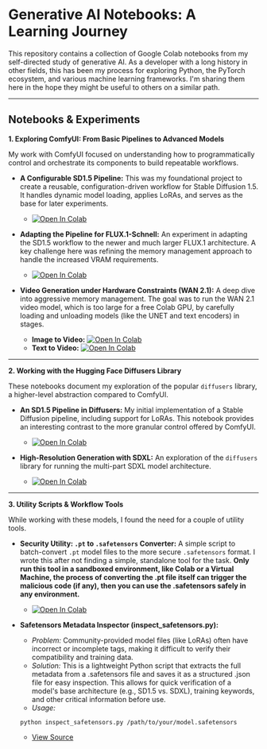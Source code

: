 # Generative AI Notebooks: A Learning Journey

This repository contains a collection of Google Colab notebooks from my self-directed study of generative AI. As a developer with a long history in other fields, this has been my process for exploring Python, the PyTorch ecosystem, and various machine learning frameworks. I'm sharing them here in the hope they might be useful to others on a similar path.

---
## Notebooks & Experiments

**1. Exploring ComfyUI: From Basic Pipelines to Advanced Models**

My work with ComfyUI focused on understanding how to programmatically control and orchestrate its components to build repeatable workflows.

*   **A Configurable SD1.5 Pipeline:** This was my foundational project to create a reusable, configuration-driven workflow for Stable Diffusion 1.5. It handles dynamic model loading, applies LoRAs, and serves as the base for later experiments.
    *   [![Open In Colab](https://colab.research.google.com/assets/colab-badge.svg)](https://colab.research.google.com/github/lfaga/Generative-AI-Notebook-Projects/blob/main/ComfyUI_SD15.ipynb)

*   **Adapting the Pipeline for FLUX.1-Schnell:** An experiment in adapting the SD1.5 workflow to the newer and much larger FLUX.1 architecture. A key challenge here was refining the memory management approach to handle the increased VRAM requirements.
    *   [![Open In Colab](https://colab.research.google.com/assets/colab-badge.svg)](https://colab.research.google.com/github/lfaga/Generative-AI-Notebook-Projects/blob/main/ComfyUI_Flux1-Schnell_Chroma.ipynb)

*   **Video Generation under Hardware Constraints (WAN 2.1):** A deep dive into aggressive memory management. The goal was to run the WAN 2.1 video model, which is too large for a free Colab GPU, by carefully loading and unloading models (like the UNET and text encoders) in stages.
    *   **Image to Video:**
[![Open In Colab](https://colab.research.google.com/assets/colab-badge.svg)](https://colab.research.google.com/github/lfaga/Generative-AI-Notebook-Projects/blob/main/Wan2.1_I2V_14B_FusionX-GGUF-WithLoRAs.ipynb)
    *   **Text to Video:**
[![Open In Colab](https://colab.research.google.com/assets/colab-badge.svg)](https://colab.research.google.com/github/lfaga/Generative-AI-Notebook-Projects/blob/main/Wan2.1_T2V_14B_FusionX-GGUF-WithLoRAs.ipynb)

---
**2. Working with the Hugging Face Diffusers Library**

These notebooks document my exploration of the popular `diffusers` library, a higher-level abstraction compared to ComfyUI.

*   **An SD1.5 Pipeline in Diffusers:** My initial implementation of a Stable Diffusion pipeline, including support for LoRAs. This notebook provides an interesting contrast to the more granular control offered by ComfyUI.
    *   [![Open In Colab](https://colab.research.google.com/assets/colab-badge.svg)](https://colab.research.google.com/github/lfaga/Generative-AI-Notebook-Projects/blob/main/HF-diffusers-SD15.ipynb)

*   **High-Resolution Generation with SDXL:** An exploration of the `diffusers` library for running the multi-part SDXL model architecture.
    *   [![Open In Colab](https://colab.research.google.com/assets/colab-badge.svg)](https://colab.research.google.com/github/lfaga/Generative-AI-Notebook-Projects/blob/main/HF-diffusers-SDXL.ipynb)

---
**3. Utility Scripts & Workflow Tools**

While working with these models, I found the need for a couple of utility tools.

*   **Security Utility: `.pt` to `.safetensors` Converter:** A simple script to batch-convert `.pt` model files to the more secure `.safetensors` format. I wrote this after not finding a simple, standalone tool for the task.
    **Only run this tool in a sandboxed environment, like Colab or a Virtual Machine, the process of converting the .pt file itself can trigger the malicious code (if any), then you can use the .safetensors safely in any environment.**
    *   [![Open In Colab](https://colab.research.google.com/assets/colab-badge.svg)](https://colab.research.google.com/github/lfaga/Generative-AI-Notebook-Projects/blob/main/Pt2Safetensors.ipynb)

*   **Safetensors Metadata Inspector (inspect_safetensors.py):** 

    *   *Problem:* Community-provided model files (like LoRAs) often have incorrect or incomplete tags, making it difficult to verify their compatibility and training data.
    *   *Solution:* This is a lightweight Python script that extracts the full metadata from a .safetensors file and saves it as a structured .json file for easy inspection. This allows for quick verification of a model's base architecture (e.g., SD1.5 vs. SDXL), training keywords, and other critical information before use.
    *   *Usage:*
    ```
    python inspect_safetensors.py /path/to/your/model.safetensors
    ```

    * [View Source](https://github.com/lfaga/Generative-AI-Notebook-Projects/blob/main/inspect_safetensors.py)
